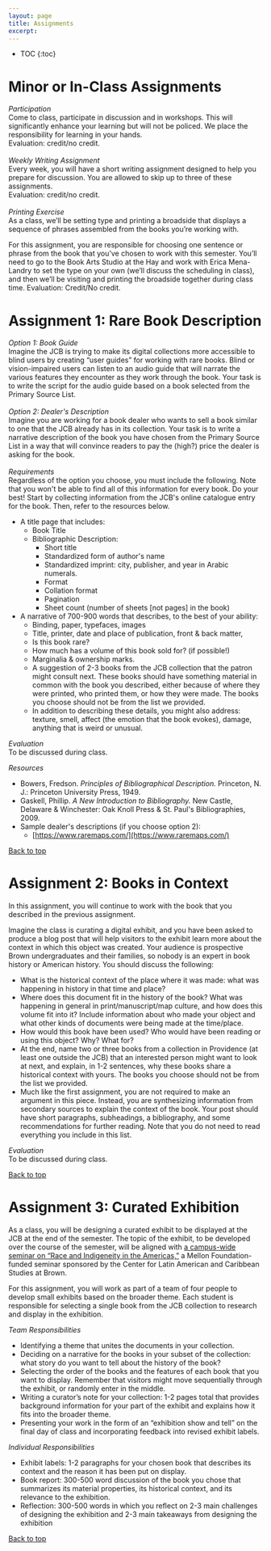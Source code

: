 ```yaml
---
layout: page
title: Assignments
excerpt: 
---
```


* TOC
{:toc}

# Minor or In-Class Assignments
*Participation*  
Come to class, participate in discussion and in workshops. This will significantly enhance your learning but will not be policed. We place the responsibility for learning in your hands.  
Evaluation: credit/no credit. 
<br><br>
*Weekly Writing Assignment*  
Every week, you will have a short writing assignment designed to help you prepare for discussion. You are allowed to skip up to three of these assignments.   
Evaluation: credit/no credit.
<br><br>
*Printing Exercise*  
As a class, we’ll be setting type and printing a broadside that displays a sequence of phrases assembled from the books you’re working with. 

For this assignment, you are responsible for choosing one sentence or phrase from the book that you’ve chosen to work with this semester. You’ll need to go to the Book Arts Studio at the Hay and work with Erica Mena-Landry to set the type on your own (we’ll discuss the scheduling in class), and then we’ll be visiting and printing the broadside together during class time. Evaluation: Credit/No credit.

# Assignment 1: Rare Book Description 
*Option 1: Book Guide*  
Imagine the JCB is trying to make its digital collections more accessible to blind users by creating “user guides” for working with rare books. Blind or vision-impaired users can listen to an audio guide that will narrate the various features they encounter as they work through the book. Your task is to write the script for the audio guide based on a book selected from the Primary Source List.
<br><br>
*Option 2: Dealer's Description*   
Imagine you are working for a book dealer who wants to sell a book similar to one that the JCB already has in its collection. Your task is to write a narrative description of the book you have chosen from the Primary Source List in a way that will convince readers to pay the (high?) price the dealer is asking for the book.
<br><br>
*Requirements*  
Regardless of the option you choose, you must include the following. Note that you won't be able to find all of this information for every book. Do your best! Start by collecting information from the JCB's online catalogue entry for the book. Then, refer to the resources below.
* A title page that includes:
	* Book Title
	* Bibliographic Description:
		* Short title
		* Standardized form of author's name
		* Standardized imprint: city, publisher, and year in Arabic numerals.
		* Format
		* Collation format
		* Pagination
		* Sheet count (number of sheets [not pages] in the book)
* A narrative of 700-900 words that describes, to the best of your ability:
	* Binding, paper, typefaces, images
	* Title, printer, date and place of publication, front & back matter, 
	* Is this book rare? 
	* How much has a volume of this book sold for? (if possible!)
	* Marginalia & ownership marks.
	* A suggestion of 2-3 books from the JCB collection that the patron might consult next. These books should have something material in common with the book you described, either because of where they were printed, who printed them, or how they were made.  The books you choose should not be from the list we provided.
	* In addition to describing these details, you might also address: texture, smell, affect (the emotion that the book evokes), damage, anything that is weird or unusual.


*Evaluation*  
To be discussed during class. 


*Resources*  
* Bowers, Fredson. *Principles of Bibliographical Description.* Princeton, N. J.: Princeton University Press, 1949.
* Gaskell, Phillip. *A New Introduction to Bibliography.* New Castle, Delaware & Winchester: Oak Knoll Press & St. Paul's Bibliographies, 2009.
* Sample dealer's descriptions (if you choose option 2):
	* [https://www.raremaps.com/](https://www.raremaps.com/)


<a href="#top">Back to top</a>

# Assignment 2: Books in Context

In this assignment, you will continue to work with the book that you described in the previous assignment.

Imagine the class is curating a digital exhibit, and you have been asked to produce a blog post that will help visitors to the exhibit learn more about the context in which this object was created. Your audience is prospective Brown undergraduates and their families, so nobody is an expert in book history or American history. You should discuss the following:
* What is the historical context of the place where it was made: what was happening in history in that time and place? 
* Where does this document fit in the history of the book? What was happening in general in print/manuscript/map culture, and how does this volume fit into it? Include information about who made your object and what other kinds of documents were being made at the time/place.
* How would this book have been used? Who would have been reading or using this object? Why? What for?
* At the end, name two or three books from a collection in Providence (at least one outside the JCB) that an interested person might want to look at next, and explain, in 1-2 sentences, why these books share a historical context with yours. The books you choose should not be from the list we provided.
* Much like the first assignment, you are not required to make an argument in this piece. Instead, you are synthesizing information from secondary sources to explain the context of the book.  Your post should have short paragraphs, subheadings, a bibliography, and some recommendations for further reading. Note that you do not need to read everything you include in this list.


*Evaluation*  
To be discussed during class. 


<a href="#top">Back to top</a>

# Assignment 3: Curated Exhibition

As a class, you will be designing a curated exhibit to be displayed at the JCB at the end of the semester. The topic of the exhibit, to be developed over the course of the semester, will be aligned with [a campus-wide seminar on “Race and Indigeneity in the Americas,”](https://watson.brown.edu/clacs/sawyer-seminar-series) a Mellon Foundation-funded seminar sponsored by the Center for Latin American and Caribbean Studies at Brown.  

For this assignment, you will work as part of a team of four people to develop small exhibits based on the broader theme. Each student is responsible for selecting a single book from the JCB collection to research and display in the exhibition. 


*Team Responsibilities*  
* Identifying a theme that unites the documents in your collection.
* Deciding on a narrative for the books in your subset of the collection: what story do you want to tell about the history of the book?
* Selecting the order of the books and the features of each book that you want to display. Remember that visitors might move sequentially through the exhibit, or randomly enter in the middle.
* Writing a curator’s note for your collection: 1-2 pages total that provides background information for your part of the exhibit and explains how it fits into the broader theme.
* Presenting your work in the form of an “exhibition show and tell” on the final day of class and incorporating feedback into revised exhibit labels.


*Individual Responsibilities*
* Exhibit labels: 1-2 paragraphs for your chosen book that describes its context and the reason it has been put on display.
* Book report: 300-500 word discussion of the book you chose that summarizes its material properties, its historical context, and its relevance to the exhibition.
* Reflection: 300-500 words in which you reflect on 2-3 main challenges of designing the exhibition and 2-3 main takeaways from designing the exhibition


<a href="#top">Back to top</a>
